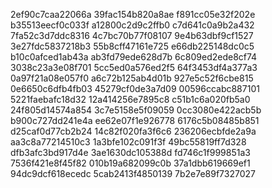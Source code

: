 2ef90c7caa22066a
39fac154b820a8ae
f891cc05e32f202e
b35513eecf0c033f
a12800c2d9c2ffb0
c7d641c0a9b2a432
7fa52c3d7ddc8316
4c7bc70b77f08107
9e4b63dbf9cf1527
3e27fdc5837218b3
55b8cff47161e725
e66db225148dc0c5
b10c0afced1ab43a
ab3fd79ede628d7b
6c809ed2ede8cf74
3038c23a3e08f701
5cc5ed0a576ed2f5
64f3453df4a377a3
0a97f21a08e057f0
a6c72b125ab4d01b
927e5c52f6cbe815
0e6650c6dfb4fb03
45279cf0de3a7d09
00596ccabc887101
5221faebafc18d32
12a414256e7895c8
c51b1c6a020fb5a0
24f805d14574a854
3c7e5158e5f09059
0cc3080e422acb5b
b900c727dd241e4a
ee62e07f1e926778
6176c5b08485b851
d25caf0d77cb2b24
14c82f020fa3f6c6
236206ecbfde2a9a
aa3c8a77214510c3
1a3bfe102c091f3f
49bc55819ff7d328
dfb3afc3bd917d4e
3ae1630dc105388d
fd746c1f999851a3
7536f421e8f45f82
010b19a682099c0b
37a1dbb619669ef1
94dc9dcf618ecedc
5cab2413f4850139
7b2e7e89f7327027
